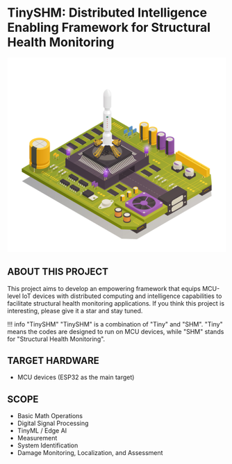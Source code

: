 # TinySHM: Distributed Intelligence Enabling Framework for Structural Health Monitoring

![cover](cover.jpg)

## ABOUT THIS PROJECT

This project aims to develop an empowering framework that equips MCU-level IoT devices with distributed computing and intelligence capabilities to facilitate structural health monitoring applications. If you think this project is interesting, please give it a star and stay tuned.

!!! info "TinySHM"
    "TinySHM" is a combination of "Tiny" and "SHM". "Tiny" means the codes are designed to run on MCU devices, while "SHM" stands for "Structural Health Monitoring".

## TARGET HARDWARE

- MCU devices (ESP32 as the main target)

## SCOPE

- Basic Math Operations
- Digital Signal Processing
- TinyML / Edge AI
- Measurement
- System Identification
- Damage Monitoring, Localization, and Assessment
